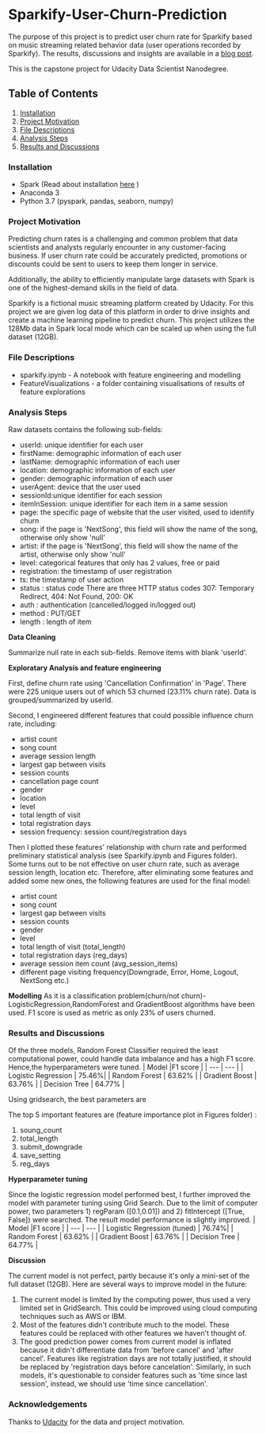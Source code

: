 # Sparkify-User-Churn-Prediction
The purpose of this project is to predict user churn rate for Sparkify based on music streaming related behavior data (user operations recorded by Sparkify).  The results, discussions and insights are available in a [blog post]().

This is the capstone project for Udacity Data Scientist Nanodegree.

## Table of Contents
1. [Installation](#Installation)
2. [Project Motivation](#Project-Motivation)
3. [File Descriptions](#Files-Descriptions)
4. [Analysis Steps](#Analysis-Steps)
5. [Results and Discussions](#Results-and-Discussions)


### Installation
* Spark (Read about installation [here](https://changhsinlee.com/install-pyspark-windows-jupyter/) )
* Anaconda 3
* Python 3.7 (pyspark, pandas, seaborn, numpy)

### Project Motivation
Predicting churn rates is a challenging and common problem that data scientists and analysts regularly encounter in any customer-facing business. If user churn rate could be accurately predicted, promotions or discounts could be sent to users to keep them longer in service. 

Additionally, the ability to efficiently manipulate large datasets with Spark is one of the highest-demand skills in the field of data.

Sparkify is a fictional music streaming platform created by Udacity. For this project we are given log data of this platform in order to drive insights and create a machine learning pipeline to predict churn. This project utilizes the 128Mb data in Spark local mode which can be scaled up when using the full dataset (12GB).

### File Descriptions
* sparkify.ipynb - A notebook with feature engineering and modelling
* FeatureVisualizations - a folder containing visualisations of results of feature explorations

### Analysis Steps

Raw datasets contains the following sub-fields:
- userId: unique identifier for each user
- firstName: demographic information of each user
- lastName: demographic information of each user
- location: demographic information of each user
- gender: demographic information of each user
- userAgent: device that the user used
- sessionId:unique identifier for each session
- itemInSession: unique identifier for each item in a same session
- page: the specific page of website that the user visited, used to identify churn
- song: if the page is 'NextSong', this field will show the name of the song, otherwise only show 'null'
- artist: if the page is 'NextSong', this field will show the name of the artist, otherwise only show 'null'
- level: categorical features that only has 2 values, free or paid
- registration: the timestamp of user registration
- ts: the timestamp of user action
- status : status code There are three HTTP status codes 307: Temporary Redirect, 404: Not Found, 200: OK
- auth : authentication (cancelled/logged in/logged out)
- method : PUT/GET
- length : length of item

**Data Cleaning**

Summarize null rate in each sub-fields. Remove items with blank 'userId'.

**Exploratary Analysis and feature engineering**

First, define churn rate using 'Cancellation Confirmation' in 'Page'. There were 225 unique users out of which 53 churned (23.11% churn rate). Data is grouped/summarized by userId.

Second, I engineered different features that could possible influence churn rate, including:
- artist count
- song count 
- average session length
- largest gap between visits  
- session counts 
- cancellation page count  
- gender 
- location 
- level 
- total length of visit 
- total registration days 
- session frequency: session count/registration days 

Then I plotted these features' relationship with churn rate and performed preliminary statistical analysis (see Sparkify.ipynb and Figures folder). Some turns out to be not effective on user churn rate, such as average session length, location etc. Therefore, after eliminating some features and added some new ones, the following features are used for the final model:
- artist count
- song count 
- largest gap between visits  
- session counts 
- gender 
- level 
- total length of visit (total_length)
- total registration days (reg_days) 
- average session item count (avg_session_items)
- different page visiting frequency(Downgrade, Error, Home, Logout, NextSong etc.)

**Modelling**
As it is a classification problem(churn/not churn)-LogisticRegression,RandomForest and GradientBoost algorithms have been used. F1 score is used as metric as only 23% of users churned.

### Results and Discussions
Of the three models, Random Forest Classifier required the least computational power, could handle data imbalance and has a high F1 score. Hence,the hyperparameters
were tuned.
| Model |F1 score |
| --- | --- |
| Logistic Regression | 75.46%|
| Random Forest | 63.62% |
| Gradient Boost | 63.76% |
| Decision Tree | 64.77% |

Using gridsearch, the best parameters are 

The top 5 important features are (feature importance plot in Figures folder) :
1.	soung_count
2.	total_length
3.  submit_downgrade
4.	save_setting
5.	reg_days

**Hyperparameter tuning**

Since the logistic regression model performed best, I further improved the model with parameter tuning using Grid Search. Due to the limit of computer power, two parameters 1) regParam ([0.1,0.01]) and 2) fitIntercept ([True, False]) were searched. The result model performance is slightly improved.
| Model |F1 score |
| --- | --- |
| Logistic Regression (tuned) | 76.74%|
| Random Forest | 63.62% |
| Gradient Boost | 63.76% |
| Decision Tree | 64.77% |

**Discussion**

The current model is not perfect, partly because it's only a mini-set of the full dataset (12GB). Here are several ways to improve model in the future:
1. The current model is limited by the computing power, thus used a very limited set in GridSearch. This could be improved using cloud computing techniques such as AWS or IBM. 
2. Most of the features didn't contribute much to the model. These features could be replaced with other features we haven't thought of. 
3. The good prediction power comes from current model is inflated because it didn't differentiate data from 'before cancel' and 'after cancel'. Features like registration days are not totally justified, it should be replaced by 'registration days before cancelation'. Similarly, in such models, it's questionable to consider features such as 'time since last session', instead, we should use 'time since cancellation'.


### Acknowledgements
Thanks to [Udacity](www.udacity.com) for the data and project motivation.
